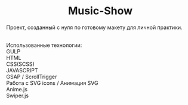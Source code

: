 <h1 align="center">Music-Show</h1>
Проект, созданный с нуля по готовому макету для личной практики.

<br />Использованные технологии:
<br />GULP
<br />HTML
<br />CSS(SCSS)
<br />JAVASCRIPT
<br />GSAP / ScrollTrigger
<br />Работа с SVG icons / Анимация SVG
<br /> Anime.js
<br />Swiper.js
